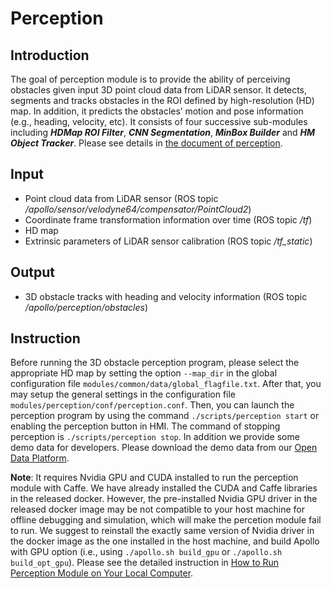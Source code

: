 # Perception

## Introduction
  The goal of perception module is to provide the ability of perceiving obstacles given input 3D point cloud data from LiDAR sensor. It detects, segments and tracks obstacles in the ROI defined by high-resolution (HD) map. In addition, it predicts the obstacles’ motion and pose information (e.g., heading, velocity, etc). It consists of four successive sub-modules including **_HDMap ROI Filter_**, **_CNN Segmentation_**, **_MinBox Builder_** and **_HM Object Tracker_**. Please see details in [the document of perception](https://github.com/ApolloAuto/apollo/blob/master/docs/specs/3d_obstacle_perception.md).

## Input
  * Point cloud data from LiDAR sensor (ROS topic _/apollo/sensor/velodyne64/compensator/PointCloud2_)
  * Coordinate frame transformation information over time (ROS topic _/tf_)
  * HD map
  * Extrinsic parameters of LiDAR sensor calibration (ROS topic _/tf_static_)

## Output
  * 3D obstacle tracks with heading and velocity information (ROS topic _/apollo/perception/obstacles_)

## Instruction
  Before running the 3D obstacle perception program, please select the appropriate HD map by setting the option `--map_dir` in the global configuration file `modules/common/data/global_flagfile.txt`. After that, you may setup the general settings in the configuration file `modules/perception/conf/perception.conf`. Then, you can launch the perception program by using the command `./scripts/perception start` or enabling the perception button in HMI. The command of stopping perception is `./scripts/perception stop`. In addition we provide some demo data for developers. Please download the demo data from our [Open Data Platform](https://console.bce.baidu.com/apollo/task/download).

  **Note**: It requires Nvidia GPU and CUDA installed to run the perception module with Caffe. We have already installed the CUDA and Caffe libraries in the released docker. However, the pre-installed Nvidia GPU driver in the released docker image may be not compatible to your host machine for offline debugging and simulation, which will make the percetion module fail to run. We suggest to reinstall the exactly same version of Nvidia driver in the docker image as the one installed in the host machine, and build Apollo with GPU option (i.e., using `./apollo.sh build_gpu` or `./apollo.sh build_opt_gpu`). Please see the detailed instruction in [How to Run Perception Module on Your Local Computer](https://github.com/ApolloAuto/apollo/blob/master/docs/howto/how_to_run_perception_module_on_your_local_computer.md). 